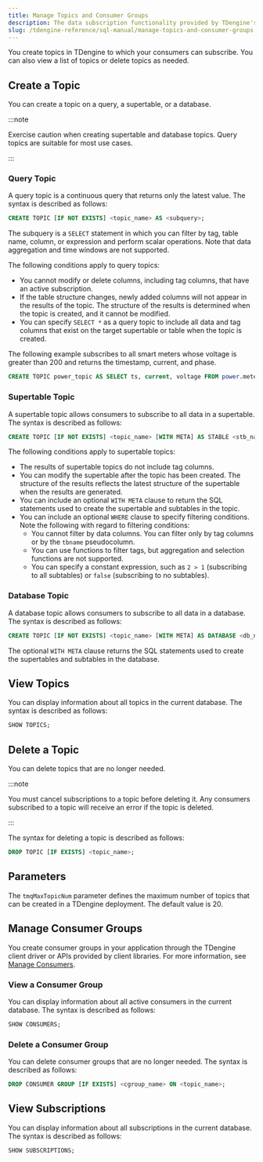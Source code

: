```yaml
---
title: Manage Topics and Consumer Groups
description: The data subscription functionality provided by TDengine's message queue
slug: /tdengine-reference/sql-manual/manage-topics-and-consumer-groups
---
```


You create topics in TDengine to which your consumers can subscribe. You can also view a list of topics or delete topics as needed.

## Create a Topic

You can create a topic on a query, a supertable, or a database.

:::note

Exercise caution when creating supertable and database topics. Query topics are suitable for most use cases.

:::

### Query Topic

A query topic is a continuous query that returns only the latest value. The syntax is described as follows:

```sql
CREATE TOPIC [IF NOT EXISTS] <topic_name> AS <subquery>;
```

The subquery is a `SELECT` statement in which you can filter by tag, table name, column, or expression and perform scalar operations. Note that data aggregation and time windows are not supported.

The following conditions apply to query topics:

- You cannot modify or delete columns, including tag columns, that have an active subscription.
- If the table structure changes, newly added columns will not appear in the results of the topic. The structure of the results is determined when the topic is created, and it cannot be modified.
- You can specify `SELECT *` as a query topic to include all data and tag columns that exist on the target supertable or table when the topic is created.

The following example subscribes to all smart meters whose voltage is greater than 200 and returns the timestamp, current, and phase.

```sql
CREATE TOPIC power_topic AS SELECT ts, current, voltage FROM power.meters WHERE voltage > 200;
```

### Supertable Topic

A supertable topic allows consumers to subscribe to all data in a supertable. The syntax is described as follows:

```sql
CREATE TOPIC [IF NOT EXISTS] <topic_name> [WITH META] AS STABLE <stb_name> [WHERE <condition>];
```

The following conditions apply to supertable topics:

- The results of supertable topics do not include tag columns.
- You can modify the supertable after the topic has been created. The structure of the results reflects the latest structure of the supertable when the results are generated.
- You can include an optional `WITH META` clause to return the SQL statements used to create the supertable and subtables in the topic.
- You can include an optional `WHERE` clause to specify filtering conditions. Note the following with regard to filtering conditions:
  - You cannot filter by data columns. You can filter only by tag columns or by the `tbname` pseudocolumn.
  - You can use functions to filter tags, but aggregation and selection functions are not supported.
  - You can specify a constant expression, such as `2 > 1` (subscribing to all subtables) or `false` (subscribing to no subtables).


### Database Topic

A database topic allows consumers to subscribe to all data in a database. The syntax is described as follows:

```sql
CREATE TOPIC [IF NOT EXISTS] <topic_name> [WITH META] AS DATABASE <db_name>;
```

The optional `WITH META` clause returns the SQL statements used to create the supertables and subtables in the database.

## View Topics

You can display information about all topics in the current database. The syntax is described as follows:

```sql
SHOW TOPICS;
```

## Delete a Topic

You can delete topics that are no longer needed.

:::note

You must cancel subscriptions to a topic before deleting it. Any consumers subscribed to a topic will receive an error if the topic is deleted.

:::

The syntax for deleting a topic is described as follows:

```sql
DROP TOPIC [IF EXISTS] <topic_name>;
```

## Parameters

The `tmqMaxTopicNum` parameter defines the maximum number of topics that can be created in a TDengine deployment. The default value is 20.

## Manage Consumer Groups

You create consumer groups in your application through the TDengine client driver or APIs provided by client libraries. For more information, see [Manage Consumers](../../../developer-guide/manage-consumers/).

### View a Consumer Group

You can display information about all active consumers in the current database. The syntax is described as follows:

```sql
SHOW CONSUMERS;
```

### Delete a Consumer Group

You can delete consumer groups that are no longer needed. The syntax is described as follows:

```sql
DROP CONSUMER GROUP [IF EXISTS] <cgroup_name> ON <topic_name>;
```

## View Subscriptions

You can display information about all subscriptions in the current database. The syntax is described as follows:

```sql
SHOW SUBSCRIPTIONS;
```
